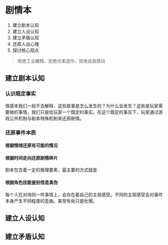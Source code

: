 # 剧情本

1. 建立剧本认知
2. 建立人设认知
3. 建立矛盾认知
4. 还原人设心理
5. 探讨核心观点

> 拒绝工业糖精、拒绝优柔造作、拒绝自我感动

## 建立剧本认知

### 认识既定事实

情感本我们一般不去解释，这些故事是怎么发生的？为什么会发生？这些是玩家需要做的事情，我们只是给玩家一个既定的事实。在这个既定的事实下，玩家通过游戏公共机制与剧本特殊机制来还原剧情。

### 还原事件本质

#### 根据情绪还原有可能的情况



#### 根据时间走向还原剧情碎片

剧本包含着一定的推理要素，最主要的方式就是

#### 根据角色技能鉴别信息真伪

每个人在对待同一件事情上，会存在着自己的主观感受。不同的主观感受会对事件本身产生不同程度的歪曲。甚至有些只是杜撰。

#### 

## 建立人设认知

## 建立矛盾认知